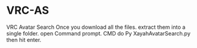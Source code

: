 # VRC-AS
VRC Avatar Search
Once you download all the files. extract them into a single folder.
open Command prompt. CMD
do Py XayahAvatarSearch.py then hit enter. 
